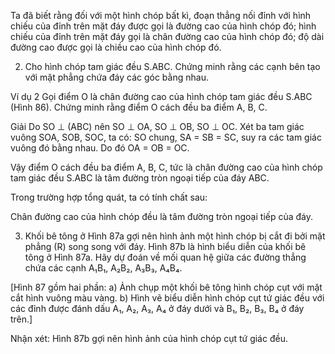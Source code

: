 Ta đã biết rằng đối với một hình chóp bất kì, đoạn thẳng nối đỉnh với hình chiếu của đỉnh trên mặt đáy được gọi là đường cao của hình chóp đó; hình chiếu của đỉnh trên mặt đáy gọi là chân đường cao của hình chóp đó; độ dài đường cao được gọi là chiều cao của hình chóp đó.

2. Cho hình chóp tam giác đều S.ABC. Chứng minh rằng các cạnh bên tạo với mặt phẳng chứa đáy các góc bằng nhau.

Ví dụ 2 Gọi điểm O là chân đường cao của hình chóp tam giác đều S.ABC (Hình 86). Chứng minh rằng điểm O cách đều ba điểm A, B, C.

Giải
Do SO ⊥ (ABC) nên SO ⊥ OA, SO ⊥ OB, SO ⊥ OC. Xét ba tam giác vuông SOA, SOB, SOC, ta có: SO chung, SA = SB = SC, suy ra các tam giác vuông đó bằng nhau. Do đó OA = OB = OC.

Vậy điểm O cách đều ba điểm A, B, C, tức là chân đường cao của hình chóp tam giác đều S.ABC là tâm đường tròn ngoại tiếp của đáy ABC.

Trong trường hợp tổng quát, ta có tính chất sau:

Chân đường cao của hình chóp đều là tâm đường tròn ngoại tiếp của đáy.

3. Khối bê tông ở Hình 87a gợi nên hình ảnh một hình chóp bị cắt đi bởi mặt phẳng (R) song song với đáy. Hình 87b là hình biểu diễn của khối bê tông ở Hình 87a. Hãy dự đoán về mối quan hệ giữa các đường thẳng chứa các cạnh A₁B₁, A₂B₂, A₃B₃, A₄B₄.

[Hình 87 gồm hai phần:
a) Ảnh chụp một khối bê tông hình chóp cụt với mặt cắt hình vuông màu vàng.
b) Hình vẽ biểu diễn hình chóp cụt tứ giác đều với các đỉnh được đánh dấu A₁, A₂, A₃, A₄ ở đáy dưới và B₁, B₂, B₃, B₄ ở đáy trên.]

Nhận xét: Hình 87b gợi nên hình ảnh của hình chóp cụt tứ giác đều.